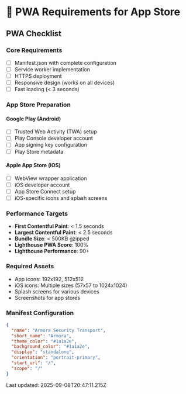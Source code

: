 # 📲 PWA Requirements for App Store

## PWA Checklist

### Core Requirements
- [ ] Manifest.json with complete configuration
- [ ] Service worker implementation
- [ ] HTTPS deployment
- [ ] Responsive design (works on all devices)
- [ ] Fast loading (< 3 seconds)

### App Store Preparation

#### Google Play (Android)
- [ ] Trusted Web Activity (TWA) setup
- [ ] Play Console developer account
- [ ] App signing key configuration
- [ ] Play Store metadata

#### Apple App Store (iOS)  
- [ ] WebView wrapper application
- [ ] iOS developer account
- [ ] App Store Connect setup
- [ ] iOS-specific icons and splash screens

### Performance Targets
- **First Contentful Paint**: < 1.5 seconds
- **Largest Contentful Paint**: < 2.5 seconds  
- **Bundle Size**: < 500KB gzipped
- **Lighthouse PWA Score**: 100%
- **Lighthouse Performance**: 90+

### Required Assets
- App icons: 192x192, 512x512
- iOS icons: Multiple sizes (57x57 to 1024x1024)
- Splash screens for various devices
- Screenshots for app stores

### Manifest Configuration
```json
{
  "name": "Armora Security Transport",
  "short_name": "Armora",
  "theme_color": "#1a1a2e",
  "background_color": "#1a1a2e", 
  "display": "standalone",
  "orientation": "portrait-primary",
  "start_url": "/",
  "scope": "/"
}
```

Last updated: 2025-09-08T20:47:11.215Z
